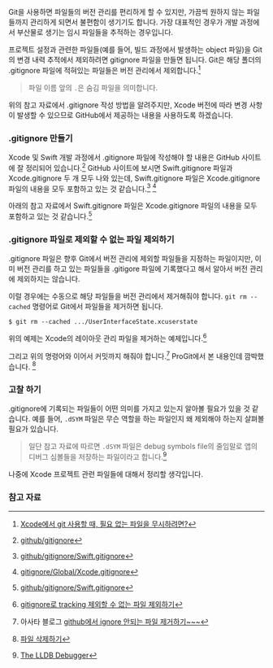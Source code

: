 Git을 사용하면 파일들의 버전 관리를 편리하게 할 수 있지만, 가끔씩 원하지 않는 파일들까지 관리하게 되면서 불편함이 생기기도 합니다. 가장 대표적인 경우가 개발 과정에서 부산물로 생기는 임시 파일들을 추적하는 경우입니다.

프로젝트 설정과 관련한 파일들(예를 들어, 빌드 과정에서 발생하는 object 파일)을 Git의 변경 내력 추적에서 제외하려면 gitignore 파일을 만들면 됩니다. Git은 해당 폴더의 .gitignore 파일에 적혀있는 파일들은 버전 관리에서 제외합니다.[^Shako]

> 파일 이름 앞의 `.`은 숨김 파일을 의미합니다.

위의 참고 자료에서 .gitignore 작성 방법을 알려주지만, Xcode 버전에 따라 변경 사항이 발생할 수 있으므로 GitHub에서 제공하는 내용을 사용하도록 하겠습니다.

### .gitignore 만들기  

Xcode 및 Swift 개발 과정에서 .gitignore 파일에 작성해야 할 내용은 GitHub 사이트에 잘 정리되어 있습니다.[^GitHubGitIgnore] GitHub 사이트에 보시면 Swift.gitignore 파일과 Xcode.gitignore 두 개 모두 나와 있는데, Swift.gitignore 파일은 Xcode.gitignore 파일의 내용을 모두 포함하고 있는 것 같습니다.[^SwiftGitIgnore]  [^XcodeGitIgnore]

아래의 참고 자료에서 Swift.gitignore 파일은 Xcode.gitignore 파일의 내용을 모두 포함하고 있는 것 같습니다.[^SwiftGitIgnore]


### .gitignore 파일로 제외할 수 없는 파일 제외하기

.gitignore 파일은 향후 Git에서 버전 관리에 제외할 파일들을 지정하는 파일이지만, 이미 버전 관리를 하고 있는 파일들을 .gitigore 파일에 기록했다고 해서 알아서 버전 관리에 제외하지는 않습니다. 

이럴 경우에는 수동으로 해당 파일들을 버전 관리에서 제거해줘야 합니다. `git rm --cached` 명령어로 Git에서 파일들을 제거하면 됩니다. 

```
$ git rm --cached .../UserInterfaceState.xcuserstate
```

위의 예제는 Xcode의 레이아웃 관리 파일을 제거하는 예제입니다.[^Kyejusung] 

그리고 위의 명령어와 이어서 커밋까지 해줘야 합니다.[^Asata] ProGit에서 본 내용인데 깜박했습니다. [^ProGit] 

### 고찰 하기

.gitignore에 기록되는  파일들이 어떤 의미를 가지고 있는지 알아볼 필요가 있을 것 같습니다. 예를 들어, `.dSYM` 파일은 무슨 역할을 하는 파일인지 왜 제외해야 하는지 살펴볼 필요가 있습니다.

> 일단 참고 자료에 따르면 `.dSYM` 파일은 debug symbols file의 줄임말로 앱의 디버그 심볼들을 저장하는 파일이라고 합니다.[^LLDB]

나중에 Xcode 프로젝트 관련 파일들에 대해서 정리할 생각입니다.

### 참고 자료

[^Shako]: [Xcode에서 git 사용할 때, 필요 없는 파일을 무시하려면?](http://www.shako.net/blog/236/)

[^GitHubGitIgnore]: [github/gitignore](https://github.com/github/gitignore)

[^SwiftGitIgnore]: [github/gitignore/Swift.gitignore](https://github.com/github/gitignore/blob/master/Swift.gitignore)

[^XcodeGitIgnore]: [gitignore/Global/Xcode.gitignore](https://github.com/github/gitignore/blob/master/Global/Xcode.gitignore)

[^Kyejusung]: [gitignore로 tracking 제외할 수 없는 파일 제외하기](http://kyejusung.com/2016/06/git-gitignore로-tracking-제외할-수-없는-파일-제외하기/)

[^Asata]: 아사타 블로그 [github에서 ignore 안되는 파일 제거하기~~~](http://asata.tistory.com/category/Programing)

[^ProGit]: [파일 삭제하기](https://git-scm.com/book/ko/v2/Git의-기초-수정하고-저장소에-저장하기)

[^LLDB]: [The LLDB Debugger](http://lldb.llvm.org/symbols.html)
